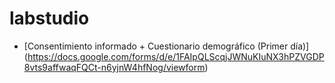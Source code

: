 # labstudio

- [Consentimiento informado + Cuestionario demográfico (Primer día)] (https://docs.google.com/forms/d/e/1FAIpQLScqjJWNuKIuNX3hPZVGDP8vts9affwaqFQCt-n6yjnW4hfNog/viewform)
 
